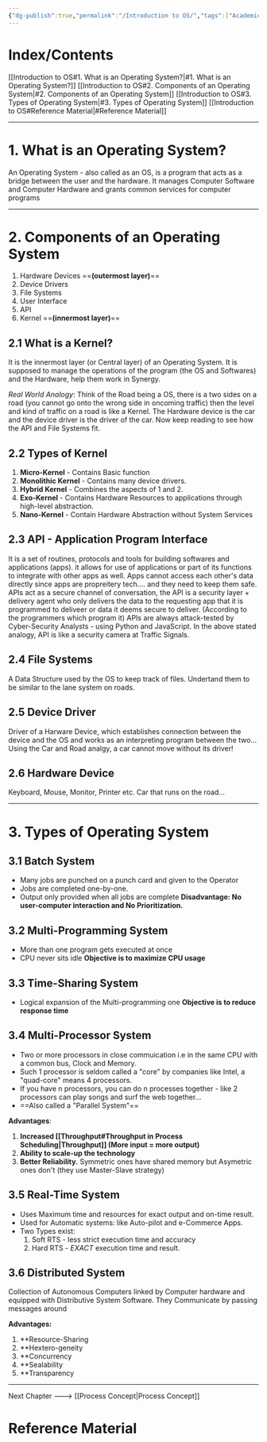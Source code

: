 ```yaml
---
{"dg-publish":true,"permalink":"/Introduction to OS/","tags":["Academics"]}
---
```



# Index/Contents
[[Introduction to OS#1. What is an Operating System?\|#1. What is an Operating System?]]
[[Introduction to OS#2. Components of an Operating System\|#2. Components of an Operating System]]
[[Introduction to OS#3. Types of Operating System\|#3. Types of Operating System]]
[[Introduction to OS#Reference Material\|#Reference Material]]

-----
# 1. What is an Operating System?
An Operating System - also called as an OS, is a program that acts as a bridge between the user and the hardware. It manages Computer Software and Computer Hardware and grants common services for computer programs

---
# 2. Components of an Operating System
1. Hardware Devices ==**(outermost layer)**==
2. Device Drivers
3. File Systems
4. User Interface
5. API
6. Kernel ==**(innermost layer)**==
## 2.1 What is a Kernel? 
It is the innermost layer (or Central layer) of an Operating System.
It is supposed to manage the operations of the program (the OS and Softwares) and the Hardware, help them work in Synergy.

*Real World Analogy*: Think of the Road being a OS, there is a two sides on a road (you cannot go onto the wrong side in oncoming traffic) then the level and kind of traffic on a road is like a Kernel. The Hardware device is the car and the device driver is the driver of the car. Now keep reading to see how the API and File Systems fit.
## 2.2 Types of Kernel
1. **Micro-Kernel** - Contains Basic function
2. **Monolithic Kernel** - Contains many device drivers.
3. **Hybrid Kernel** - Combines the aspects of 1 and 2.
4. **Exo-Kernel** - Contains Hardware Resources to applications through high-level abstraction.
5. **Nano-Kernel** - Contain Hardware Abstraction without System Services
## 2.3 API - Application Program Interface
It is a set of routines, protocols and tools for building softwares and applications (apps).
it allows for use of applications or part of its functions to integrate with other apps as well.
Apps cannot access each other's data directly since apps are propreitery tech.... and they need to keep them safe.
APIs act as a secure channel of conversation, the API is a security layer + delivery agent who only delivers the data to the requesting app that it is programmed to deliveer or data it deems secure to deliver. (According to the programmers which program it)
APIs are always attack-tested by Cyber-Security Analysts - using Python and JavaScript.
In the above stated analogy, API is like a security camera at Traffic Signals.
## 2.4 File Systems
A Data Structure used by the OS to keep track of files. Undertand them to be similar to the lane system on roads.
## 2.5 Device Driver
Driver of a Harware Device, which establishes connection between the device and the OS and works as an interpreting program between the two... Using the Car and Road analgy, a car cannot move without its driver!
## 2.6 Hardware Device
Keyboard, Mouse, Monitor, Printer etc.
Car that runs on the road...

---
# 3. Types of Operating System
## 3.1 Batch System
-  Many jobs are punched on a punch card and given to the Operator
- Jobs are completed one-by-one.
- Output only provided when all jobs are complete
**Disadvantage: No user-computer interaction and No Prioritization.**

## 3.2 Multi-Programming System
- More than one program gets executed at once
- CPU never sits idle
**Objective is to maximize CPU usage**

## 3.3 Time-Sharing System
- Logical expansion of the Multi-programming one
**Objective is to reduce response time**

## 3.4 Multi-Processor System
- Two or more processors in close commuication i.e in the same CPU with a common bus, Clock  and Memory.
- Such 1 processor is seldom called a "core" by companies like Intel, a "quad-core" means 4 processors.
- If you have n processors, you can do n processes together - like 2 processors can play songs and surf the web together...
- ==Also called a "Parallel System"==

**Advantages**: 
1. **Increased [[Throughput#Throughput in Process Scheduling\|Throughput]] (More input = more output)**
2. **Ability to scale-up the technology**
3. **Better Reliability.**
Symmetric ones have shared memory but Asymetric ones don't (they use Master-Slave strategy)

## 3.5 Real-Time System
- Uses Maximum time and resources for exact output and on-time result.
- Used for Automatic systems: like Auto-pilot and e-Commerce Apps.
- Two Types exist:
  1. Soft RTS - less strict execution time and accuracy
  2. Hard RTS - *EXACT* execution time and result.

## 3.6 Distributed System
Collection of Autonomous Computers linked by Computer hardware and equipped with Distributive System Software.
They Communicate by passing messages around

**Advantages:**
1. **Resource-Sharing
2. **Hextero-geneity
3. **Concurrency
4. **Sealability
5. **Transparency

---
Next Chapter ---> [[Process Concept\|Process Concept]]
# Reference Material



